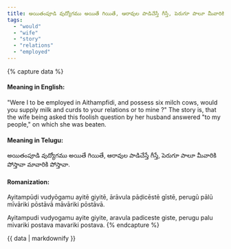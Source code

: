 ```yaml
---
title: అయితంపూడి వుద్యోగము అయితే గియితే, ఆరావుల పాడిచేస్తే గీస్తే, పెరుగూ పాలూ మీవారికి పోస్తావా మావారికి పోస్తావా.
tags:
  - "would"
  - "wife"
  - "story"
  - "relations"
  - "employed"
---
```


{% capture data %}
#### Meaning in English:
"Were I to be employed in Aithampfidi, and possess six milch cows, would you supply milk and curds to your relations or to mine ?"
The story is, that the wife being asked this foolish question by her husband answered "to my people," on which she was beaten.

#### Meaning in Telugu:
అయితంపూడి వుద్యోగము అయితే గియితే, ఆరావుల పాడిచేస్తే గీస్తే, పెరుగూ పాలూ మీవారికి పోస్తావా మావారికి పోస్తావా.

#### Romanization:
Ayitampūḍi vudyōgamu ayitē giyitē, ārāvula pāḍicēstē gīstē, perugū pālū mīvāriki pōstāvā māvāriki pōstāvā.

Ayitampudi vudyogamu ayite giyite, aravula padiceste giste, perugu palu mivariki postava mavariki postava.
{% endcapture %}

{{ data | markdownify }}

